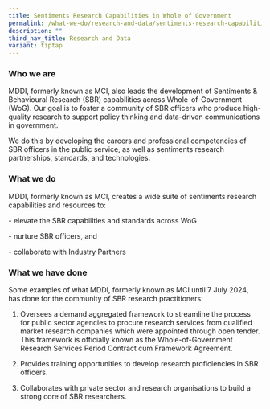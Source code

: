 ```yaml
---
title: Sentiments Research Capabilities in Whole of Government
permalink: /what-we-do/research-and-data/sentiments-research-capabilities-in-whole-of-government/
description: ""
third_nav_title: Research and Data
variant: tiptap
---
```

<h3>Who we are</h3>
<p>MDDI, formerly known as MCI, also leads the development of Sentiments
&amp; Behavioural Research (SBR) capabilities across Whole-of-Government
(WoG). Our goal is to foster a community of SBR officers who produce high-quality
research to support policy thinking and data-driven communications in government.</p>
<p>We do this by developing the careers and professional competencies of
SBR officers in the public service, as well as sentiments research partnerships,
standards, and technologies.</p>
<h3>What we do</h3>
<p>MDDI, formerly known as MCI, creates a wide suite of sentiments research
capabilities and resources to:</p>
<p>- elevate the SBR capabilities and standards across WoG</p>
<p>- nurture SBR officers, and</p>
<p>- collaborate with Industry Partners</p>
<h3>What we have done</h3>
<p>Some examples of what MDDI, formerly known as MCI until 7 July 2024, has
done for the community of SBR research practitioners:</p>
<ol data-tight="true" class="tight">
<li>
<p>Oversees a demand aggregated framework to streamline the process for public
sector agencies to procure research services from qualified market research
companies which were appointed through open tender. This framework is officially
known as the Whole-of-Government Research Services Period Contract cum
Framework Agreement.</p>
</li>
<li>
<p>Provides training opportunities to develop research proficiencies in SBR
officers.</p>
</li>
<li>
<p>Collaborates with private sector and research organisations to build a
strong core of SBR researchers.</p>
</li>
</ol>
<p></p>